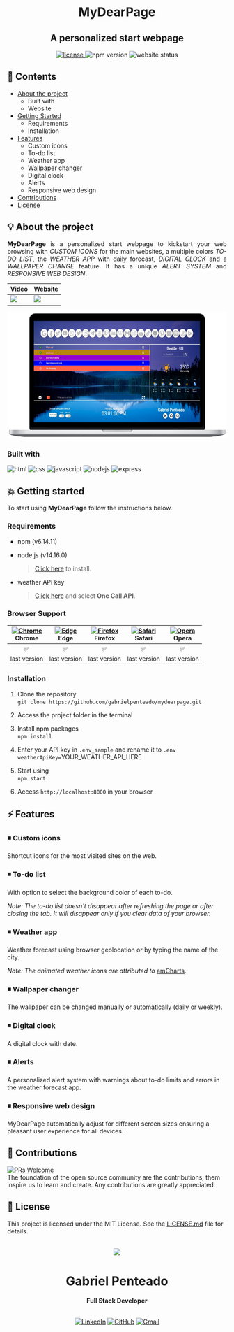 <h1 align="center">
   <strong>MyDearPage</strong>
</h1>

<h2 align="center">
  A personalized start webpage 
</h2>

<div align="center">

<!-- [![License](https://img.shields.io/github/license/gabrielpenteado/mydearpage?color=informational&style=flat-square)](https://github.com/gabrielpenteado/mydearpage/blob/main/LICENSE.md)
![npm-version](https://img.shields.io/static/v1?label=npm&message=v6.14.11&color=informational&style=flat-square)
![website-status](https://img.shields.io/website?down_color=red&down_message=offline&style=flat-square&up_color=008000&up_message=online&url=https%3A%2F%2Fmydearpage.netlify.app) -->

  <a href="https://github.com/gabrielpenteado/mydearpage/blob/main/LICENSE.md">
    <img src="https://img.shields.io/github/license/gabrielpenteado/mydearpage?color=informational&style=flat-square" alt="license"/>
  </a>

  <img src="https://img.shields.io/static/v1?label=npm&message=v6.14.11&color=informational&style=flat-square" alt="npm version">

  <img src="https://img.shields.io/website?down_color=red&down_message=offline&style=flat-square&up_color=008000&up_message=online&url=https%3A%2F%2Fmydearpage.netlify.app" alt="website status">

</div>

## 📑 Contents

- [About the project](#-about-the-project)
  - Built with
  - Website
- [Getting Started](#-getting-started)
  - Requirements
  - Installation
- [Features](#-features)
  - Custom icons
  - To-do list
  - Weather app
  - Wallpaper changer
  - Digital clock
  - Alerts
  - Responsive web design
- [Contributions](#-contributions)
- [License](#-license)
  <br>

## 💡 About the project

<p align="justify"> 
  <strong>MyDearPage</strong> is a personalized start webpage to kickstart your web browsing with <em>CUSTOM ICONS</em> for the main websites, a multiple colors <em>TO-DO LIST</em>, the <em>WEATHER APP</em> with daily forecast, <em>DIGITAL CLOCK</em> and a <em>WALLPAPER CHANGE</em> feature. It has a unique <em>ALERT SYSTEM</em> and <em>RESPONSIVE WEB DESIGN</em>.
</p>

<div align="center">
  <table>
    <thead>
      <tr>
        <th style="text-align: center">
          Video
        </th>
        <th style="text-align: center">
          Website
        </th>
      </tr>
    </thead>
    <tbody>
      <tr>
        <td>
          <a href="https://www.youtube.com/watch?v=HPRoGpF1nsM">
            <img src="https://img.shields.io/badge/YouTube-FF0000?style=for-the-badge&logo=youtube&logoColor=white" />
          </a>
        </td>  
        <td>
          <a href="https://mydearpage.netlify.app">
            <img src="https://img.shields.io/badge/Netlify-00C7B7?style=for-the-badge&logo=netlify&logoColor=white" />
          </a>
        </td>  
      </tr>
    </tbody>
  </table>
</div>

<p align="center">
    <img src="https://raw.githubusercontent.com/gabrielpenteado/mydearpage/main/public/assets/screenshots/mydearpage.png"> 
</p>

### Built with

![html](https://img.shields.io/badge/HTML5-E34F26?style=for-the-badge&logo=html5&logoColor=white)
![css](https://img.shields.io/badge/CSS3-1572B6?style=for-the-badge&logo=css3&logoColor=white)
![javascript](https://img.shields.io/badge/JavaScript-F7DF1E?style=for-the-badge&logo=javascript&logoColor=black)
![nodejs](https://img.shields.io/badge/Node.js-339933?style=for-the-badge&logo=nodedotjs&logoColor=white)
![express](https://img.shields.io/badge/Express.js-000000?style=for-the-badge&logo=express&logoColor=white)

<!-- ### Website
You can access the project website with all features by clicking below: -->

<!-- [![Website shields.io](https://img.shields.io/website?down_color=red&down_message=OFF&style=for-the-badge&up_color=green&up_message=ON&url=https%3A%2F%2Fmydearpage.onrender.com)](https://mydearpage.onrender.com) -->

<!-- [![netlify](https://img.shields.io/badge/Netlify-00C7B7?style=for-the-badge&logo=netlify&logoColor=white)](https://mydearpage.netlify.app/) -->

## 💥 Getting started

To start using <strong>MyDearPage</strong> follow the instructions below.

### Requirements

- npm (v6.14.11)
- node.js (v14.16.0)

  > [Click here](https://nodejs.org/en/download/) to install.

- weather API key
  > [Click here](https://openweathermap.org/api) and select **One Call API**.

### Browser Support

| [<img src="https://raw.githubusercontent.com/alrra/browser-logos/main/src/chrome/chrome_24x24.png" alt="Chrome" />](https://www.google.com/intl/en/chrome/)<br> Chrome | [<img src="https://raw.githubusercontent.com/alrra/browser-logos/main/src/edge/edge_24x24.png" alt="Edge" />](https://www.microsoft.com/en-us/edge)<br> Edge | [<img src="https://raw.githubusercontent.com/alrra/browser-logos/main/src/firefox/firefox_24x24.png" alt="Firefox" />](https://www.mozilla.org/en-US/firefox/new/)<br> Firefox | [<img src="https://raw.githubusercontent.com/alrra/browser-logos/main/src/safari/safari_24x24.png" alt="Safari" />](https://www.apple.com/br/safari/)<br> Safari | [<img src="https://raw.githubusercontent.com/alrra/browser-logos/main/src/opera/opera_24x24.png" alt="Opera" />](https://www.opera.com)<br> Opera |
| :--------------------------------------------------------------------------------------------------------------------------------------------------------------------: | :----------------------------------------------------------------------------------------------------------------------------------------------------------: | :----------------------------------------------------------------------------------------------------------------------------------------------------------------------------: | :--------------------------------------------------------------------------------------------------------------------------------------------------------------: | :-----------------------------------------------------------------------------------------------------------------------------------------------: |
|                                                                                   ✅                                                                                   |                                                                              ✅                                                                              |                                                                                       ✅                                                                                       |                                                                                ✅                                                                                |                                                                        ✅                                                                         |
|                                                                              last version                                                                              |                                                                         last version                                                                         |                                                                                  last version                                                                                  |                                                                           last version                                                                           |                                                                   last version                                                                    |

### Installation

1. Clone the repository<br>
   `git clone https://github.com/gabrielpenteado/mydearpage.git`

2. Access the project folder in the terminal

3. Install npm packages<br>
   `npm install`

4. Enter your API key in `.env_sample` and rename it to `.env`<br>
   `weatherApiKey=`YOUR_WEATHER_API_HERE

5. Start using<br>
   `npm start`

6. Access `http://localhost:8000` in your browser
   <br>

## ⚡ Features

### ◾ Custom icons

<p>Shortcut icons for the most visited sites on the web.</p>

### ◾ To-do list

<p>With option to select the background color of each to-do.</p>

_Note: The to-do list doesn't disappear after refreshing the page or after closing the tab. It will disappear only if you clear data of your browser._

### ◾ Weather app

<p>Weather forecast using browser geolocation or by typing the name of the city.</p>

_Note: The animated weather icons are attributed to_ [amCharts](https://www.amcharts.com/free-animated-svg-weather-icons/).

### ◾ Wallpaper changer

<p>The wallpaper can be changed manually or automatically (daily or weekly).</p>

### ◾ Digital clock

<p>A digital clock with date.</p>

### ◾ Alerts

<p>A personalized alert system with warnings about to-do limits and errors in the weather forecast app.</p>

### ◾ Responsive web design

<p>MyDearPage automatically adjust for different screen sizes ensuring a pleasant user experience for all devices.</p>

## 🤝 Contributions

[![PRs Welcome](https://img.shields.io/badge/PRs-welcome-brightgreen.svg?style=flat-square)](http://makeapullrequest.com)<br>
The foundation of the open source community are the contributions, them inspire us to learn and create. Any contributions are greatly appreciated.

## 📄 License

This project is licensed under the MIT License. See the [LICENSE.md](https://github.com/gabrielpenteado/mydearpage/blob/main/LICENSE.md) file for details.
<br>
<br>

<div align="center">
  <img src="https://images.weserv.nl/?url=avatars.githubusercontent.com/u/63300269?v=4&h=100&w=100&fit=cover&mask=circle&maxage=7d" />
  <h1>Gabriel Penteado</h1>
  <strong>Full Stack Developer</strong>
  <br/>
  <br/>

[![LinkedIn](https://img.shields.io/badge/LinkedIn-0077B5?style=for-the-badge&logo=linkedin&logoColor=white)](https://www.linkedin.com/in/gabriel-penteado)
[![GitHub](https://img.shields.io/badge/GitHub-100000?style=for-the-badge&logo=github&logoColor=white)](https://github.com/gabrielpenteado)
[![Gmail](https://img.shields.io/badge/gabripenteado@gmail.com-D14836?style=for-the-badge&logo=gmail&logoColor=white)](mailto:gabripenteado@gmail.com)
<br />
<br />

</div>
